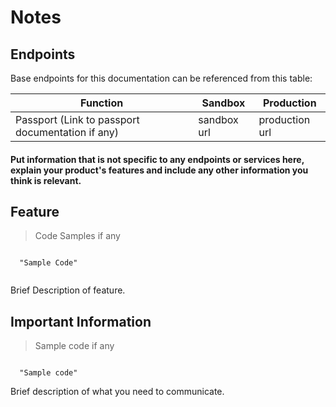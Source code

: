 
# Notes 

## Endpoints

Base endpoints for this documentation can be referenced from this table:

|Function|Sandbox|Production|
-------- | ----- | -------- |
|Passport (Link to passport documentation if any)|sandbox url|production url|


#### **Put information that is not specific to any endpoints or services here, explain your product's features and include any other information you think is relevant.**

## Feature

> Code Samples if any

```language
  
  "Sample Code"
  
```
Brief Description of feature.

## Important Information

> Sample code if any

```language
	
  "Sample code"

```
Brief description of what you need to communicate.





